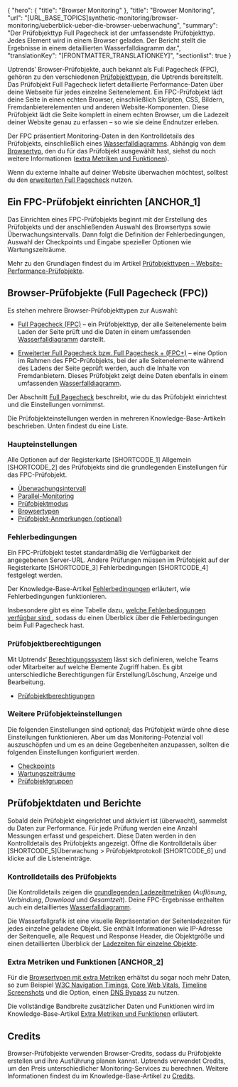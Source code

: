 {
  "hero": {
    "title": "Browser Monitoring"
  },
  "title": "Browser Monitoring",
  "url": "[URL_BASE_TOPICS]synthetic-monitoring/browser-monitoring/ueberblick-ueber-die-browser-ueberwachung",
  "summary": "Der Prüfobjekttyp Full Pagecheck ist der umfassendste Prüfobjekttyp. Jedes Element wird in einem Browser geladen. Der Bericht stellt die Ergebnisse in einem detaillierten Wasserfalldiagramm dar.",
  "translationKey": "[FRONTMATTER_TRANSLATIONKEY]",
  "sectionlist": true
}

Uptrends‛ Browser-Prüfobjekte, auch bekannt als Full Pagecheck (FPC), gehören zu den verschiedenen [Prüfobjekttypen]([LINK_URL_1]), die Uptrends bereitstellt. Das Prüfobjekt Full Pagecheck liefert detaillierte Performance-Daten über deine Webseite für jedes einzelne Seitenelement. Ein FPC-Prüfobjekt lädt deine Seite in einen echten Browser, einschließlich Skripten, CSS, Bildern, Fremdanbieterelementen und anderen Website-Komponenten. Diese Prüfobjekt lädt die Seite komplett in einem echten Browser, um die Ladezeit deiner Website genau zu erfassen – so wie sie deine Endnutzer erleben.

Der FPC präsentiert Monitoring-Daten in den Kontrolldetails des Prüfobjekts, einschließlich eines [Wasserfalldiagramms]([LINK_URL_2]). Abhängig von dem [Browsertyp]([LINK_URL_3]), den du für das Prüfobjekt ausgewählt hast, siehst du noch weitere Informationen ([extra Metriken und Funktionen]([LINK_URL_4])).

Wenn du externe Inhalte auf deiner Website überwachen möchtest, solltest du den [erweiterten Full Pagecheck]([LINK_URL_5]) nutzen.

## Ein FPC-Prüfobjekt einrichten [ANCHOR_1]

Das Einrichten eines FPC-Prüfobjekts beginnt mit der Erstellung des Prüfobjekts und der anschließenden Auswahl des Browsertyps sowie Überwachungsintervalls. Dann folgt die Definition der Fehlerbedingungen, Auswahl der Checkpoints und Eingabe spezieller Optionen wie Wartungszeiträume.

Mehr zu den Grundlagen findest du im Artikel [Prüfobjekttypen – Website-Performance-Prüfobjekte]([LINK_URL_6]).

## Browser-Prüfobjekte (Full Pagecheck (FPC))

Es stehen mehrere Browser-Prüfobjekttypen zur Auswahl:

- [Full Pagecheck (FPC)]([LINK_URL_7]) – ein Prüfobjekttyp, der alle Seitenelemente beim Laden der Seite prüft und die Daten in einem umfassenden [Wasserfalldiagramm]([LINK_URL_8]) darstellt.

- [Erweiterter Full Pagecheck bzw. Full Pagecheck \+ (FPC+)]([LINK_URL_9]) – eine Option im Rahmen des FPC-Prüfobjekts, bei der alle Seitenelemente während des Ladens der Seite geprüft werden, auch die Inhalte von Fremdanbietern. Dieses Prüfobjekt zeigt deine Daten ebenfalls in einem umfassenden [Wasserfalldiagramm]([LINK_URL_10]).

Der Abschnitt [Full Pagecheck]([LINK_URL_11]) beschreibt, wie du das Prüfobjekt einrichtest und die Einstellungen vornimmst.

Die Prüfobjekteinstellungen werden in mehreren Knowledge-Base-Artikeln beschrieben. Unten findest du eine Liste.

### Haupteinstellungen

Alle Optionen auf der Registerkarte [SHORTCODE_1] Allgemein [SHORTCODE_2] des Prüfobjekts sind die grundlegenden Einstellungen für das FPC-Prüfobjekt.


- [Überwachungsintervall]([LINK_URL_12])
- [Parallel-Monitoring]([LINK_URL_13])
- [Prüfobjektmodus]([LINK_URL_14])
- [Browsertypen]([LINK_URL_15])
- [Prüfobjekt-Anmerkungen (optional)]([LINK_URL_16])

### Fehlerbedingungen

Ein FPC-Prüfobjekt testet standardmäßig die Verfügbarkeit der angegebenen Server-URL. Andere Prüfungen müssen im Prüfobjekt auf der Registerkarte [SHORTCODE_3] Fehlerbedingungen [SHORTCODE_4] festgelegt werden.

Der Knowledge-Base-Artikel [Fehlerbedingungen]([LINK_URL_17]) erläutert, wie Fehlerbedingungen funktionieren.

Insbesondere gibt es eine Tabelle dazu, [welche Fehlerbedingungen verfügbar sind ]([LINK_URL_18]), sodass du einen Überblick über die Fehlerbedingungen beim Full Pagecheck hast.

### Prüfobjektberechtigungen

Mit Uptrends‘ [Berechtigungssystem]([LINK_URL_19]) lässt sich definieren, welche Teams oder Mitarbeiter auf welche Elemente Zugriff haben. Es gibt unterschiedliche Berechtigungen für Erstellung/Löschung, Anzeige und Bearbeitung.

- [Prüfobjektberechtigungen]([LINK_URL_20])

### Weitere Prüfobjekteinstellungen

Die folgenden Einstellungen sind optional; das Prüfobjekt würde ohne diese Einstellungen funktionieren. Aber um das Monitoring-Potenzial voll auszuschöpfen und um es an deine Gegebenheiten anzupassen, sollten die folgenden Einstellungen konfiguriert werden.

- [Checkpoints]([LINK_URL_21])
- [Wartungszeiträume]([LINK_URL_22])
- [Prüfobjektgruppen]([LINK_URL_23])


## Prüfobjektdaten und Berichte

Sobald dein Prüfobjekt eingerichtet und aktiviert ist (überwacht), sammelst du Daten zur Performance. Für jede Prüfung werden eine Anzahl Messungen erfasst und gespeichert. Diese Daten werden in den Kontrolldetails des Prüfobjekts angezeigt. Öffne die Kontrolldetails über [SHORTCODE_5]Überwachung > Prüfobjektprotokoll [SHORTCODE_6] und klicke auf die Listeneinträge.

### Kontrolldetails des Prüfobjekts

Die Kontrolldetails zeigen die [grundlegenden Ladezeitmetriken]([LINK_URL_24]) (*Auflösung*, *Verbindung*, *Download* und *Gesamtzeit*). Deine FPC-Ergebnisse enthalten auch ein detailliertes [Wasserfalldiagramm]([LINK_URL_25]).

 Die Wasserfallgrafik ist eine visuelle Repräsentation der Seitenladezeiten für jedes einzelne geladene Objekt. Sie enthält Informationen wie IP-Adresse der Seitenquelle, alle Request und Response Header, die Objektgröße und einen detaillierten Überblick der [Ladezeiten für einzelne Objekte]([LINK_URL_26]).

### Extra Metriken und Funktionen [ANCHOR_2]

Für die [Browsertypen mit extra Metriken]([LINK_URL_27]) erhältst du sogar noch mehr Daten, so zum Beispiel [W3C Navigation Timings]([LINK_URL_28]), [Core Web Vitals]([LINK_URL_29]), [Timeline Screenshots]([LINK_URL_30]) und die Option, einen [DNS Bypass]([LINK_URL_31]) zu nutzen.

Die vollständige Bandbreite zusätzlicher Daten und Funktionen wird im Knowledge-Base-Artikel
[Extra Metriken und Funktionen]([LINK_URL_32]) erläutert.

## Credits

Browser-Prüfobjekte verwenden Browser-Credits, sodass du Prüfobjekte erstellen und ihre Ausführung planen kannst. Uptrends verwendet Credits, um den Preis unterschiedlicher Monitoring-Services zu berechnen. Weitere Informationen findest du im Knowledge-Base-Artikel zu [Credits]([LINK_URL_33]).